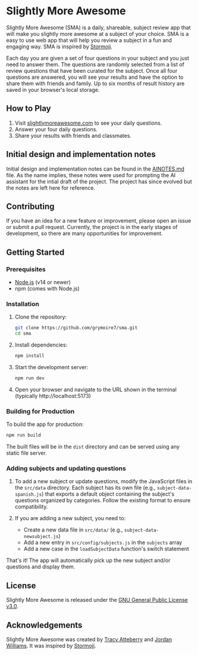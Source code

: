 # Slightly More Awesome

Slightly More Awesome (SMA) is a daily, shareable, subject review app that will
make you slightly more awesome at a subject of your choice. SMA is a easy to use
web app that will help you review a subject in a fun and engaging way. SMA is
inspired by [Stormoji](https://stormoji.com).

Each day you are given a set of four questions in your subject and you just need
to answer them. The questions are randomly selected from a list of review questions
that have been curated for the subject. Once all four questions are answered, you
will see your results and have the option to share them with friends and family.
Up to six months of result history are saved in your browser's local storage.

## How to Play

1. Visit [slightlymoreawesome.com](https://slightlymoreawesome.com) to see your daily questions.
2. Answer your four daily questions.
3. Share your results with friends and classmates.

## Initial design and implementation notes

Initial design and implementation notes can be found in the [AINOTES.md](AINOTES.md)
file. As the name implies, these notes were used for prompting the AI assistant for
the intial draft of the project. The project has since evolved but the notes are
left here for reference.

## Contributing

If you have an idea for a new feature or improvement, please open an issue or
submit a pull request.  Currently, the project is in the early stages of
development, so there are many opportunities for improvement.

## Getting Started

### Prerequisites

- [Node.js](https://nodejs.org/) (v14 or newer)
- npm (comes with Node.js)

### Installation

1. Clone the repository:
   ```bash
   git clone https://github.com/grymoire7/sma.git
   cd sma
   ```

2. Install dependencies:
   ```bash
   npm install
   ```

3. Start the development server:
   ```bash
   npm run dev
   ```

4. Open your browser and navigate to the URL shown in the terminal (typically http://localhost:5173)

### Building for Production

To build the app for production:

```bash
npm run build
```

The built files will be in the `dist` directory and can be served using any static file server.

### Adding subjects and updating questions

1. To add a new subject or update questions, modify the JavaScript files in the
   `src/data` directory. Each subject has its own file (e.g., `subject-data-spanish.js`)
   that exports a default object containing the subject's questions organized by categories.
   Follow the existing format to ensure compatibility.

2. If you are adding a new subject, you need to:
   - Create a new data file in `src/data/` (e.g., `subject-data-newsubject.js`)
   - Add a new entry in `src/config/subjects.js` in the `subjects` array
   - Add a new case in the `loadSubjectData` function's switch statement

That's it! The app will automatically pick up the new subject and/or questions and display them.

## License

Slightly More Awesome is released under the [GNU General Public License v3.0](LICENSE.md).

## Acknowledgements

Slightly More Awesome was created by [Tracy Atteberry](https://tracyatteberry.com)
and [Jordan Williams](https://www.linkedin.com/in/jordan-williams-1b87a322/).
It was inspired by [Stormoji](https://stormoji.com).

